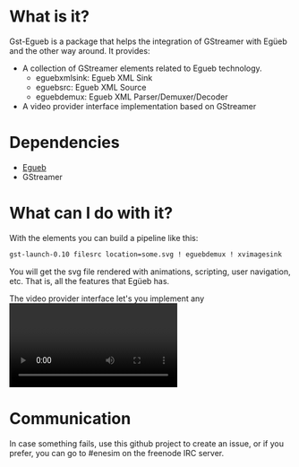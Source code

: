 What is it?
===========
Gst-Egueb is a package that helps the integration of GStreamer with Egüeb and the other way around.
It provides:
+ A collection of GStreamer elements related to Egueb technology.
  + eguebxmlsink: Egueb XML Sink
  + eguebsrc: Egueb XML Source
  + eguebdemux: Egueb XML Parser/Demuxer/Decoder
+ A video provider interface implementation based on GStreamer

Dependencies
============
+ [Egueb](https://wwww.github.com/turran/egueb)
+ GStreamer

What can I do with it?
======================
With the elements you can build a pipeline like this:

```bash
gst-launch-0.10 filesrc location=some.svg ! eguebdemux ! xvimagesink
```


You will get the svg file rendered with animations, scripting, user navigation, etc. That is, all the features that Egüeb has.

The video provider interface let's you implement any <video> tag for your own XML dialect based on Egüeb. Right now it used to
provide multimedia on SVG files following the SVG Tiny spec.

Communication
=============
In case something fails, use this github project to create an issue, or if you prefer, you can go to #enesim on the freenode IRC server.

